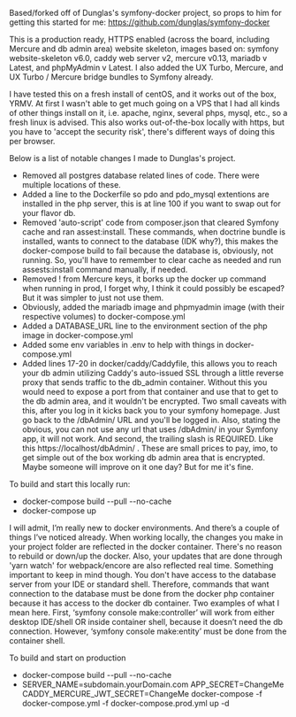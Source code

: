 Based/forked off of Dunglas's symfony-docker project, so props to him for getting this started for me: https://github.com/dunglas/symfony-docker

This is a production ready, HTTPS enabled (across the board, including Mercure and db admin area) website skeleton, images based on: symfony website-skeleton v6.0, caddy web server v2, mercure v0.13, mariadb v Latest, and phpMyAdmin v Latest. I also added the UX Turbo, Mercure, and UX Turbo / Mercure bridge bundles to Symfony already.

I have tested this on a fresh install of centOS, and it works out of the box, YRMV. At first I wasn't able to get much going on a VPS that I had all kinds of other things install on it, i.e. apache, nginx, several phps, mysql, etc., so a fresh linux is advised.
This also works out-of-the-box locally with https, but you have to 'accept the security risk', there's different ways of doing this per browser.

Below is a list of notable changes I made to Dunglas's project.
- Removed all postgres database related lines of code. There were multiple locations of these.
- Added a line to the Dockerfile so pdo and pdo_mysql extentions are installed in the php server, this is at line 100 if you want to swap out for your flavor db.
- Removed 'auto-script' code from composer.json that cleared Symfony cache and ran assest:install. These commands, when doctrine bundle is installed, wants to connect to the database (IDK why?), this makes the docker-compose build to fail because the database is, obviously, not running. So, you'll have to remember to clear cache as needed and run assests:install command manually, if needed.
- Removed ! from Mercure keys, it borks up the docker up command when running in prod, I forget why, I think it could possibly be escaped? But it was simpler to just not use them.
- Obviously, added the mariadb image and phpmyadmin image (with their respective volumes) to docker-compose.yml
- Added a DATABASE_URL line to the environment section of the php image in docker-compose.yml
- Added some env variables in .env to help with things in docker-compose.yml
- Added lines 17-20 in docker/caddy/Caddyfile, this allows you to reach your db admin utilizing Caddy's auto-issued SSL through a little reverse proxy that sends traffic to the db_admin container. Without this you would need to expose a port from that container and use that to get to the db admin area, and it wouldn't be encrypted. Two small caveats with this, after you log in it kicks back you to your symfony homepage. Just go back to the /dbAdmin/ URL and you'll be logged in. Also, stating the obvious, you can not use any url that uses /dbAdmin/ in your Symfony app, it will not work. And second, the trailing slash is REQUIRED. Like this https://localhost/dbAdmin/ . These are small prices to pay, imo, to get simple out of the box working db admin area that is encrypted. Maybe someone will improve on it one day? But for me it's fine.

To build and start this locally run:
- docker-compose build --pull --no-cache
- docker-compose up

I will admit, I’m really new to docker environments. And there’s a couple of things I’ve noticed already. When working locally, the changes you make in your project folder are reflected in the docker container. There's no reason to rebuild or down/up the docker. Also, your updates that are done through 'yarn watch' for webpack/encore are also reflected real time. Something important to keep in mind though. You don't have access to the database server from your IDE or standard shell. Therefore, commands that want connection to the database must be done from the docker php container because it has access to the docker db container. Two examples of what I mean here. First, ‘symfony console make:controller’ will work from either desktop IDE/shell OR inside container shell, because it doesn’t need the db connection. However, ‘symfony console make:entity’ must be done from the container shell.

To build and start on production
- docker-compose build --pull --no-cache
- SERVER_NAME=subdomain.yourDomain.com APP_SECRET=ChangeMe CADDY_MERCURE_JWT_SECRET=ChangeMe docker-compose -f docker-compose.yml -f docker-compose.prod.yml up -d
